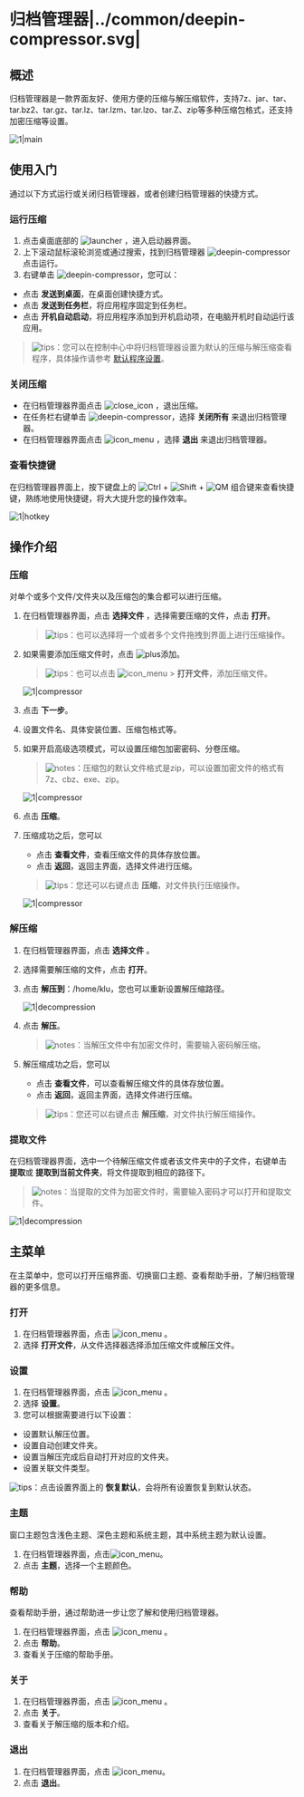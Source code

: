 # 归档管理器|../common/deepin-compressor.svg|

## 概述


归档管理器是一款界面友好、使用方便的压缩与解压缩软件，支持7z、jar、tar、tar.bz2、tar.gz、tar.lz、tar.lzm、tar.lzo、tar.Z、zip等多种压缩包格式，还支持加密压缩等设置。

![1|main](jpg/main.png)



## 使用入门

通过以下方式运行或关闭归档管理器，或者创建归档管理器的快捷方式。

### 运行压缩

1. 点击桌面底部的 ![launcher](icon/deepin-launcher.svg) ，进入启动器界面。
2. 上下滚动鼠标滚轮浏览或通过搜索，找到归档管理器 ![deepin-compressor](icon/deepin-compressor.svg)点击运行。
3. 右键单击 ![deepin-compressor](icon/deepin-compressor.svg)，您可以：
 - 点击 **发送到桌面**，在桌面创建快捷方式。
 - 点击 **发送到任务栏**，将应用程序固定到任务栏。
 - 点击 **开机自动启动**，将应用程序添加到开机启动项，在电脑开机时自动运行该应用。

> ![tips](icon/tips.svg)：您可以在控制中心中将归档管理器设置为默认的压缩与解压缩查看程序，具体操作请参考 [默认程序设置](dman:///dde#默认程序设置)。

### 关闭压缩

- 在归档管理器界面点击  ![close_icon](icon/close_icon.svg) ，退出压缩。
- 在任务栏右键单击 ![deepin-compressor](icon/deepin-compressor.svg)，选择 **关闭所有** 来退出归档管理器。
- 在归档管理器界面点击 ![icon_menu](icon/icon_menu.svg) ，选择 **退出** 来退出归档管理器。

### 查看快捷键

在归档管理器界面上，按下键盘上的 ![Ctrl](icon/Ctrl.svg) + ![Shift](icon/Shift.svg) + ![QM](icon/QM.svg) 组合键来查看快捷键，熟练地使用快捷键，将大大提升您的操作效率。

![1|hotkey](jpg/hotkey.png)

## 操作介绍

### 压缩

对单个或多个文件/文件夹以及压缩包的集合都可以进行压缩。

1. 在归档管理器界面，点击 **选择文件** ，选择需要压缩的文件，点击 **打开**。

   > ![tips](icon/tips.svg)：也可以选择将一个或者多个文件拖拽到界面上进行压缩操作。
   
2. 如果需要添加压缩文件时，点击 ![plus](icon/icon_plus.svg)添加。

   > ![tips](icon/tips.svg)：也可以点击  ![icon_menu](icon/icon_menu.svg) > **打开文件**，添加压缩文件。

   ![1|compressor](jpg/compress-add.png)

3. 点击 **下一步**。

4. 设置文件名、具体安装位置、压缩包格式等。

5. 如果开启高级选项模式，可以设置压缩包加密密码、分卷压缩。

   > ![notes](icon/notes.svg)：压缩包的默认文件格式是zip，可以设置加密文件的格式有7z、cbz、exe、zip。
   
   ![1|compressor](jpg/compress-file.png)

6. 点击 **压缩**。

7. 压缩成功之后，您可以
   - 点击 **查看文件**，查看压缩文件的具体存放位置。
   - 点击 **返回**，返回主界面，选择文件进行压缩。
   
   > ![tips](icon/tips.svg)：您还可以右键点击 **压缩**，对文件执行压缩操作。
   
   ![1|compressor](jpg/compress-success.png)


### 解压缩

1. 在归档管理器界面，点击 **选择文件** 。
2. 选择需要解压缩的文件，点击 **打开**。
3. 点击 **解压到**：/home/klu，您也可以重新设置解压缩路径。

   ![1|decompression](jpg/decompression.png)

4. 点击 **解压**。

   > ![notes](icon/notes.svg)：当解压文件中有加密文件时，需要输入密码解压缩。

5. 解压缩成功之后，您可以
   - 点击 **查看文件**，可以查看解压缩文件的具体存放位置。
   - 点击 **返回**，返回主界面，选择文件进行压缩。

   > ![tips](icon/tips.svg)：您还可以右键点击 **解压缩**，对文件执行解压缩操作。

  

### 提取文件

在归档管理器界面，选中一个待解压缩文件或者该文件夹中的子文件，右键单击 **提取**或 **提取到当前文件夹**，将文件提取到相应的路径下。

> ![notes](icon/notes.svg)：当提取的文件为加密文件时，需要输入密码才可以打开和提取文件。

![1|decompression](jpg/extract.png)


## 主菜单

在主菜单中，您可以打开压缩界面、切换窗口主题、查看帮助手册，了解归档管理器的更多信息。

### 打开
1. 在归档管理器界面，点击  ![icon_menu](icon/icon_menu.svg) 。
2. 选择 **打开文件**，从文件选择器选择添加压缩文件或解压文件。

### 设置

1. 在归档管理器界面，点击  ![icon_menu](icon/icon_menu.svg) 。
2. 选择 **设置**。
3. 您可以根据需要进行以下设置：
 - 设置默认解压位置。
 - 设置自动创建文件夹。
 - 设置当解压完成后自动打开对应的文件夹。
 - 设置关联文件类型。

![tips](icon/tips.svg)：点击设置界面上的 **恢复默认**，会将所有设置恢复到默认状态。

### 主题

窗口主题包含浅色主题、深色主题和系统主题，其中系统主题为默认设置。

1. 在归档管理器界面，点击![icon_menu](icon/icon_menu.svg)。
2. 点击 **主题**，选择一个主题颜色。

### 帮助

查看帮助手册，通过帮助进一步让您了解和使用归档管理器。

1. 在归档管理器界面，点击  ![icon_menu](icon/icon_menu.svg) 。
2. 点击 **帮助**。
3. 查看关于压缩的帮助手册。


### 关于

1. 在归档管理器界面，点击  ![icon_menu](icon/icon_menu.svg) 。
2. 点击 **关于**。
3. 查看关于解压缩的版本和介绍。

### 退出

1. 在归档管理器界面，点击 ![icon_menu](icon/icon_menu.svg)。
2. 点击 **退出**。

